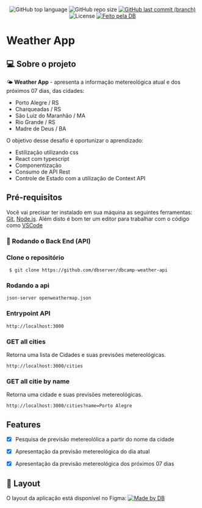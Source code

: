 <p align="center">
 <img alt="GitHub top language" src="https://img.shields.io/github/languages/top/dbserver/dbcamp-weather-app">
<img alt="GitHub repo size" src="https://img.shields.io/github/repo-size/dbserver/dbcamp-weather-app">
  <a href="https://github.com/dbserver/dbcamp-weather-app/commits/main">
  <img alt="GitHub last commit (branch)" src="https://img.shields.io/github/last-commit/dbserver/dbcamp-weather-app/main">
  </a>
   <img alt="License" src="https://img.shields.io/badge/license-MIT-brightgreen">
  <a href="https://db.tec.br/">
    <img alt="Feito pela DB" src="https://img.shields.io/badge/feito%20por-DB-%237519C1">
  </a>
</p>

# Weather App
## 💻 Sobre o projeto

🌤 **Weather App** - apresenta a informação metereológica atual e dos próximos 07 dias, das cidades:
- Porto Alegre / RS
- Charqueadas / RS
- São Luiz do Maranhão / MA
- Rio Grande /  RS
- Madre de Deus / BA

O objetivo desse desafio é oportunizar o aprendizado:
- Estilização utilizando css
- React com typescript
- Componentização
- Consumo de API Rest
- Controle de Estado com  a utilização de Context API

## Pré-requisitos

Você vai precisar ter instalado em sua máquina as seguintes ferramentas: [Git](https://git-scm.com), [Node.js](https://nodejs.org/en/).
 Além disto é bom ter um editor para trabalhar com o código como [VSCode](https://code.visualstudio.com/)

### 🔂  Rodando o Back End (API)

### Clone o repositório
````
 $ git clone https://github.com/dbserver/dbcamp-weather-api
````
### Rodando a api
````
json-server openweathermap.json
````
### Entrypoint API
````
http://localhost:3000
````

### GET all cities
Retorna uma lista de Cidades e suas previsões metereológicas.
````
http://localhost:3000/cities
````

### GET all citie by name
Retorna uma cidade e suas previsões metereológicas.
````
http://localhost:3000/cities?name=Porto Alegre
````

## Features
- [x] Pesquisa de previsão metereolólica a partir do nome da cidade 
- [x] Apresentação da previsão metereológica do dia atual
- [x] Apresentação da previsão metereológica dos próximos 07 dias


## 🎨 Layout
O layout da aplicação está disponível no Figma:
<a href="https://www.figma.com/file/OdrhMSRRYMJ9W0Zoxxz7E2/Weather-App-(Community)?node-id=0-1&t=nOcHkKsdRx68GWUl-0">
  <img alt="Made by DB" src="https://img.shields.io/badge/Acessar%20Layout%20-Figma-%2304D361">
</a>